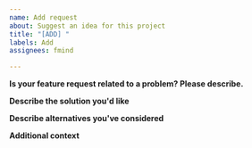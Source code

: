 ```yaml
---
name: Add request
about: Suggest an idea for this project
title: "[ADD] "
labels: Add
assignees: fmind

---
```


**Is your feature request related to a problem? Please describe.**

**Describe the solution you'd like**

**Describe alternatives you've considered**

**Additional context**
